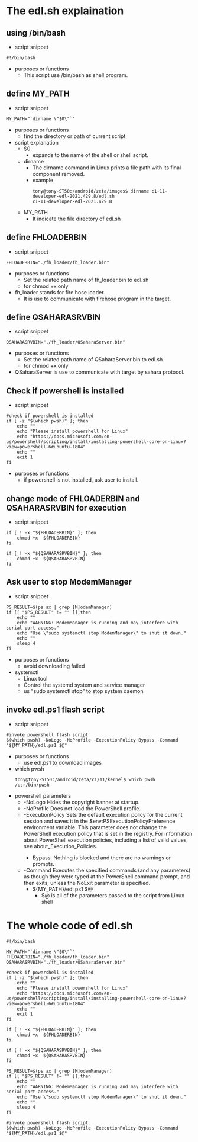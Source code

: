 # The edl.sh explaination

## using /bin/bash
- script snippet
```
#!/bin/bash
```
- purposes or functions
  - This script use /bin/bash as shell program.

## define MY_PATH
- script snippet
```
MY_PATH="`dirname \"$0\"`"
```
- purposes or functions
  - find the directory or path of current script
- script explanation
  - $0
    - expands to the name of the shell or shell script.
  - dirname
    - The dirname command in Linux prints a file path with its final component removed.
    - example
      ```
      tony@tony-ST50:/android/zeta/images$ dirname c1-11-developer-edl-2021.429.8/edl.sh 
      c1-11-developer-edl-2021.429.8
      ``` 
  - MY_PATH
    - It indicate the file directory of edl.sh


## define FHLOADERBIN
- script snippet
```
FHLOADERBIN="./fh_loader/fh_loader.bin"
```
- purposes or functions
  - Set the related path name of fh_loader.bin to edl.sh
  - for chmod +x only
- fh_loader stands for fire hose loader.
  - It is use to communicate with firehose program in the target.

## define QSAHARASRVBIN
- script snippet
```
QSAHARASRVBIN="./fh_loader/QSaharaServer.bin"
```
- purposes or functions
  - Set the related path name of QSaharaServer.bin to edl.sh
  - for chmod +x only
- QSaharaServer is use to communicate with target by sahara protocol.



## Check if powershell is installed
- script snippet
```
#check if powershell is installed
if [ -z "$(which pwsh)" ]; then
    echo ""
    echo "Please install powershell for Linux"
    echo "https://docs.microsoft.com/en-us/powershell/scripting/install/installing-powershell-core-on-linux?view=powershell-6#ubuntu-1804"
    echo ""
    exit 1
fi
```
- purposes or functions
  - if powershell is not installed, ask user to install.


## change mode of FHLOADERBIN and QSAHARASRVBIN for execution
- script snippet
```
if [ ! -x "${FHLOADERBIN}" ]; then
    chmod +x  ${FHLOADERBIN}
fi

if [ ! -x "${QSAHARASRVBIN}" ]; then
    chmod +x  ${QSAHARASRVBIN}
fi
```


## Ask user to stop ModemManager
- script snippet
```
PS_RESULT=$(ps ax | grep [M]odemManager)
if [[ "$PS_RESULT" != "" ]];then
    echo ""
    echo "WARNING: ModemManager is running and may interfere with serial port access."
    echo "Use \"sudo systemctl stop ModemManager\" to shut it down."
    echo ""
    sleep 4
fi
```
- purposes or functions
  -  avoid downloading failed
- systemctl 
  - Linux tool
  - Control the systemd system and service manager
  - us "sudo systemctl stop" to stop system daemon


## invoke edl.ps1 flash script
- script snippet
```
#invoke powershell flash script
$(which pwsh) -NoLogo -NoProfile -ExecutionPolicy Bypass -Command "${MY_PATH}/edl.ps1 $@"
```
- purposes or functions
  - use edl.ps1 to download images
- which pwsh
   ```
   tony@tony-ST50:/android/zeta/c1/11/kernel$ which pwsh
   /usr/bin/pwsh
   ```
- powershell parameters
  - -NoLogo
    Hides the copyright banner at startup.
  - -NoProfile
    Does not load the PowerShell profile.
  - -ExecutionPolicy <ExecutionPolicy>
    Sets the default execution policy for the current session and saves it in the     $env:PSExecutionPolicyPreference environment variable. This parameter does not change     the PowerShell execution policy that is set in the registry. For information about     PowerShell execution policies, including a list of valid values, see     about_Execution_Policies.
    - Bypass. Nothing is blocked and there are no warnings or prompts.
  - -Command
Executes the specified commands (and any parameters) as though they were typed at the PowerShell command prompt, and then exits, unless the NoExit parameter is specified.
    - ${MY_PATH}/edl.ps1 $@
      - $@ is all of the parameters passed to the script from Linux shell





# The whole code of edl.sh 
```
#!/bin/bash

MY_PATH="`dirname \"$0\"`"
FHLOADERBIN="./fh_loader/fh_loader.bin"
QSAHARASRVBIN="./fh_loader/QSaharaServer.bin"

#check if powershell is installed
if [ -z "$(which pwsh)" ]; then
    echo ""
    echo "Please install powershell for Linux"
    echo "https://docs.microsoft.com/en-us/powershell/scripting/install/installing-powershell-core-on-linux?view=powershell-6#ubuntu-1804"
    echo ""
    exit 1
fi

if [ ! -x "${FHLOADERBIN}" ]; then
    chmod +x  ${FHLOADERBIN}
fi

if [ ! -x "${QSAHARASRVBIN}" ]; then
    chmod +x  ${QSAHARASRVBIN}
fi

PS_RESULT=$(ps ax | grep [M]odemManager)
if [[ "$PS_RESULT" != "" ]];then
    echo ""
    echo "WARNING: ModemManager is running and may interfere with serial port access."
    echo "Use \"sudo systemctl stop ModemManager\" to shut it down."
    echo ""
    sleep 4
fi

#invoke powershell flash script
$(which pwsh) -NoLogo -NoProfile -ExecutionPolicy Bypass -Command "${MY_PATH}/edl.ps1 $@"
```
